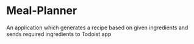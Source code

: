 # Meal-Planner
An application which generates a recipe based on given ingredients and sends required ingredients to Todoist app
